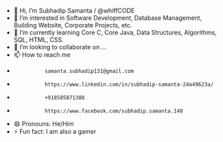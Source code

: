 - 👋 Hi, I’m Subhadip Samanta / @whiffCODE 
- 👀 I’m interested in Software Development, Database Management, Building Website, Corporate Projects, etc.
- 🌱 I’m currently learning Core C, Core Java, Data Structures, Algorithms, SQL, HTML, CSS.
- 💞️ I’m looking to collaborate on ...
- 📫 How to reach me
-               samanta.subhadip131@gmail.com
-               https://www.linkedin.com/in/subhadip-samanta-24a49623a/
-               +918585871388
-               https://www.facebook.com/subhadip.samanta.148
- 😄 Pronouns: He/Him
- ⚡ Fun fact: I am also a gamer

<!---
whiffCODE/whiffCODE is a ✨ special ✨ repository because its `README.md` (this file) appears on your GitHub profile.
You can click the Preview link to take a look at your changes.
--->
